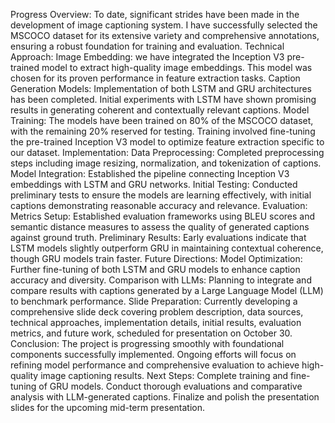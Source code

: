Progress Overview:
To date, significant strides have been made in the development of image captioning system. I have successfully selected the MSCOCO dataset for its extensive variety and comprehensive annotations, ensuring a robust foundation for training and evaluation.
Technical Approach:
Image Embedding: we have integrated the Inception V3 pre-trained model to extract high-quality image embeddings. This model was chosen for its proven performance in feature extraction tasks.
Caption Generation Models: Implementation of both LSTM and GRU architectures has been completed. Initial experiments with LSTM have shown promising results in generating coherent and contextually relevant captions.
Model Training: The models have been trained on 80% of the MSCOCO dataset, with the remaining 20% reserved for testing. Training involved fine-tuning the pre-trained Inception V3 model to optimize feature extraction specific to our dataset.
Implementation:
Data Preprocessing: Completed preprocessing steps including image resizing, normalization, and tokenization of captions.
Model Integration: Established the pipeline connecting Inception V3 embeddings with LSTM and GRU networks.
Initial Testing: Conducted preliminary tests to ensure the models are learning effectively, with initial captions demonstrating reasonable accuracy and relevance.
Evaluation:
Metrics Setup: Established evaluation frameworks using BLEU scores and semantic distance measures to assess the quality of generated captions against ground truth.
Preliminary Results: Early evaluations indicate that LSTM models slightly outperform GRU in maintaining contextual coherence, though GRU models train faster.
Future Directions:
Model Optimization: Further fine-tuning of both LSTM and GRU models to enhance caption accuracy and diversity.
Comparison with LLMs: Planning to integrate and compare results with captions generated by a Large Language Model (LLM) to benchmark performance.
Slide Preparation: Currently developing a comprehensive slide deck covering problem description, data sources, technical approaches, implementation details, initial results, evaluation metrics, and future work, scheduled for presentation on October 30.
Conclusion: The project is progressing smoothly with foundational components successfully implemented. Ongoing efforts will focus on refining model performance and comprehensive evaluation to achieve high-quality image captioning results.
Next Steps:
Complete training and fine-tuning of GRU models.
Conduct thorough evaluations and comparative analysis with LLM-generated captions.
Finalize and polish the presentation slides for the upcoming mid-term presentation.
